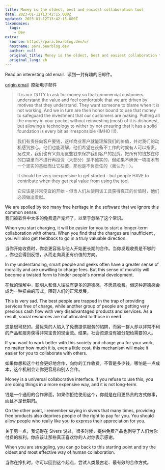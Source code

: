 ```yaml
---
title: Money is the oldest, best and easiest collaboration tool
date: 2023-01-12T13:42:15.000Z
updated: 2023-01-12T13:42:15.000Z
taxonomies:
  tags:
    - Dev
extra:
  source: https://para.bearblog.dev/m/
  hostname: para.bearblog.dev
  author: null
  original_title: Money is the oldest, best and easiest collaboration tool
  original_lang: zh
---
```


Read an interesting old email.  读到一封有趣的旧邮件。

[origin email](http://www.jsoftware.com/pipermail/chat/2009-May/001980.html)  原始电子邮件

> It is our DUTY to ask for money so that commercial customers understand the value and feel comfortable that we are driven by motives that they understand. They want someone to blame when it is not working. And we in turn are then honor bound to use that money to safeguard the investment that our customers are making. Putting all the money in your pocket without reinvesting (most) of it is dishonest, but allowing a technology to wither by not ensuring that it has a solid foundation is every bit as irresponsible (IMHO !!!).
>
> 我们有责任向客户要钱，这样商业客户就能理解我们的价值，并对我们的动机感到放心，他们也能理解。他们希望在设备不工作的时候有人可以指责。反过来，我们也有义务用这些钱来保护我们客户的投资。把所有的钱放在你的口袋里而不进行再投资（大部分）是不诚实的，但如果不确保一项技术有一个坚实的基础而让它枯萎，那也是不负责任的（我认为！）。

> It should be very inexpensive to get started - but people HAVE to contribute when they get real value from using the tool.
>
> 它应该是非常便宜的开始 - 但当人们从使用该工具获得真正的价值时，他们必须做出贡献。

We are spoiled by too many free heritage in the software that we ignore this common sense.  
我们被软件中太多的免费遗产宠坏了，以至于忽略了这个常识。

When you start charging, it will be easier for you to start a longer-term collaboration with others. When you find that the charges are insufficient , you will also get feedback to go in a truly valuable direction.

当你开始收费时，你会更容易与他人开始更长期的合作。当你发现收费是不够的 ，你也会得到反馈，从而走向真正有价值的方向。

In my understanding, smart people and geeks often have a greater sense of morality and are unwilling to charge fees. But this sense of morality will become a twisted form to hinder people's normal development.

在我的理解中，聪明人和怪人往往有更多的道德感，不愿意收费。但这种道德感会成为一种扭曲的形式，阻碍人们的正常发展。

This is very sad. The best people are trapped in the trap of providing services free of charge, while another group of people are getting very precious cash flow with very disadvantaged products and services. As a result, social resources are not allocated to those in need.

这是很可悲的。最优秀的人陷入了免费提供服务的陷阱，而另一群人却以非常不利的产品和服务获得非常宝贵的现金流。结果，社会资源没有被分配给需要的人。

If you want to work better with this society and charge you for your work, no matter how much it is, even a little cost, this mechanism will make it easier for you to collaborate with others.

如果你想和这个社会更好地合作，向你的工作收费，不管是多少钱，哪怕是一点成本，这个机制会让你更容易和别人合作。

Money is a universal collaborative interface. If you refuse to use this, you are doing things in a more expensive way, and it is not long-term.

钱是一个通用的合作界面。如果你拒绝使用这个，你就是在用更昂贵的方式做事，而且不是长期的。

On the other point, I remember saying in sivers that many times, providing free products also deprives people of the right to pay for you. You should allow people who really like you to express their appreciation for you.

关于另一点，我记得在 Sivers 说过，很多时候，提供免费产品也剥夺了人们为你付费的权利。你应该让那些真正喜欢你的人对你表示感谢。

When you are struggling, you can go back to this starting point and try the oldest and most effective way of human collaboration.

当你在挣扎时，你可以回到这个起点，尝试人类最古老、最有效的合作方式。
